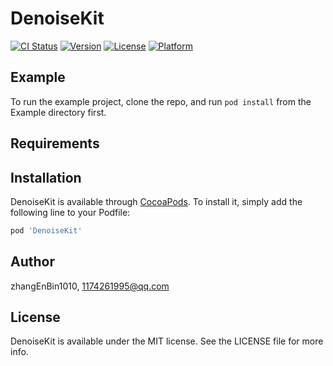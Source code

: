 # DenoiseKit

[![CI Status](https://img.shields.io/travis/zhangEnBin1010/DenoiseKit.svg?style=flat)](https://travis-ci.org/zhangEnBin1010/DenoiseKit)
[![Version](https://img.shields.io/cocoapods/v/DenoiseKit.svg?style=flat)](https://cocoapods.org/pods/DenoiseKit)
[![License](https://img.shields.io/cocoapods/l/DenoiseKit.svg?style=flat)](https://cocoapods.org/pods/DenoiseKit)
[![Platform](https://img.shields.io/cocoapods/p/DenoiseKit.svg?style=flat)](https://cocoapods.org/pods/DenoiseKit)

## Example

To run the example project, clone the repo, and run `pod install` from the Example directory first.

## Requirements

## Installation

DenoiseKit is available through [CocoaPods](https://cocoapods.org). To install
it, simply add the following line to your Podfile:

```ruby
pod 'DenoiseKit'
```

## Author

zhangEnBin1010, 1174261995@qq.com

## License

DenoiseKit is available under the MIT license. See the LICENSE file for more info.
